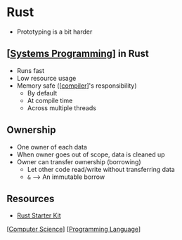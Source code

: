 # Rust

- Prototyping is a bit harder

## [[Systems Programming]] in Rust

- Runs fast
- Low resource usage
- Memory safe ([[compiler]]'s responsibility)
  - By default
  - At compile time
  - Across multiple threads

## Ownership

- One owner of each data
- When owner goes out of scope, data is cleaned up
- Owner can transfer ownership (borrowing)
  - Let other code read/write without transferring data
  - `&` --> An immutable borrow

## Resources

- [Rust Starter Kit](https://wiki.alopex.li/RustStarterKit2020)

[[Computer Science]] [[Programming Language]]

[//begin]: # "Autogenerated link references for markdown compatibility"
[Systems Programming]: systems-programming "Systems Programming"
[compiler]: compiler "Compiler"
[Computer Science]: computer-science "Computer Science"
[Programming Language]: programming-language "Programming Language"
[//end]: # "Autogenerated link references"